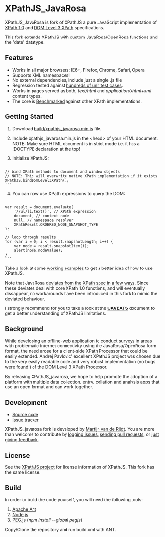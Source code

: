 XPathJS_JavaRosa
=======

XPathJS_JavaRosa is fork of XPathJS a pure JavaScript implementation of [XPath 1.0](http://www.w3.org/TR/xpath/) and [DOM Level 3 XPath](http://www.w3.org/TR/DOM-Level-3-XPath/) specifications. 

This fork extends XPathJS with custom JavaRosa/OpenRosa functions and the 'date' datatype. 


Features
--------

  * Works in all major browsers: IE6+, Firefox, Chrome, Safari, Opera
  * Supports XML namespaces!
  * No external dependencies, include just a single .js file
  * Regression tested against [hundreds of unit test cases](http://projects.aidwebsolutions.com/xpathjs_javarosa/tests/).
  * Works in pages served as both, _text/html_ and _application/xhtml+xml_ content types.
  * The core is [Benchmarked](http://www.pokret.org/xpathjs/benchmark/) against other XPath implementations.

Getting Started
--------

  1. Download [build/xpathjs_javarosa.min.js](https://raw.github.com/martijnr/xpathjs_javarosa/master/build/xpathjs_javarosa.min.js) file.
  
  2. Include xpathjs_javarosa.min.js in the \<head> of your HTML document.
     NOTE: Make sure HTML document is in strict mode i.e. it has a !DOCTYPE declaration at the top!
  
  3. Initialize XPathJS:
     
     ```javascript
    // bind XPath methods to document and window objects
    // NOTE: This will overwrite native XPath implementation if it exists
    XPathJS.bindDomLevel3XPath();
    ```
     
  4. You can now use XPath expressions to query the DOM:
     
     ```javascript
    var result = document.evaluate(
        '//ul/li/text()', // XPath expression
        document, // context node
        null, // namespace resolver
        XPathResult.ORDERED_NODE_SNAPSHOT_TYPE
    );
    
    // loop through results
    for (var i = 0; i < result.snapshotLength; i++) {
        var node = result.snapshotItem(i);
        alert(node.nodeValue);
    }
    ```

Take a look at some [working examples](http://www.pokret.org/xpathjs/examples/) to get a better idea of how to use XPathJS.

Note that JavaRosa [deviates from the XPath spec in a few ways](http:https://bitbucket.org/javarosa/javarosa/wiki/XFormDeviations). Since these deviates deal with core XPath 1.0 functions, and will eventually dissappear, no workarounds have been introduced in this fork to mimic the deviated behaviour. 

I strongly recommend for you to take a look at the [**CAVEATS**](https://github.com/andrejpavlovic/xpathjs/blob/master/CAVEATS.md) document to get a better understanding of XPathJS limitations.


Background
--------

While developing an offline-web application to conduct surveys in areas with problematic Internet connectivity using the JavaRosa/OpenRosa form format, the need arose for a client-side XPath Processor that could be easily extended. Andrej Pavlovic' excellent XPathJS project was chosen due to the very easily readable code and very robust implementation (no bugs were found!) of the DOM Level 3 XPath Processor.

By releasing XPathJS_javarosa, we hope to help promote the adoption of a platform with multiple data collection, entry, collation and analysis apps that use an open format and can work together.

Development
--------

  * [Source code](https://github.com/MartijnR/xpathjs_javarosa)
  * [Issue tracker](https://github.com/MartijnR/xpathjs_javarosa/issues)

XPathJS_javarosa fork is developed by [Martijn van de Rijdt](mailto:martijn@aidwebsolutions.com). You are more than welcome to contribute by [logging issues](https://github.com/MartijnR/xpathjs_javarosa/issues), [sending pull requests](http://help.github.com/send-pull-requests/), or [just giving feedback](mailto:martijn@aidwebsolutions.com).

License
--------

See the [XPathJS project](https://github.com/andrejpavlovic/xpathjs) for license information of XPathJS. This fork has the same license.


Build
--------

In order to build the code yourself, you will need the following tools:

  1. [Apache Ant](http://ant.apache.org/)
  2. [Node.js](http://nodejs.org/)
  3. [PEG.js](http://pegjs.majda.cz/) (_npm install --global pegjs_)


Copy/Clone the repository and run build.xml with ANT.

